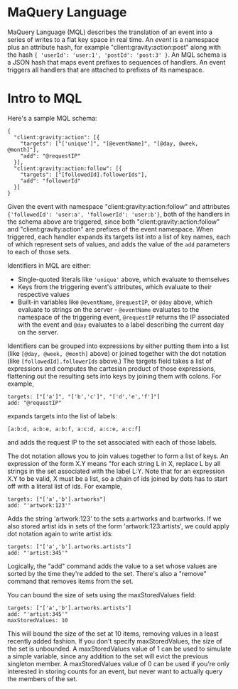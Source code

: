MaQuery Language
================

MaQuery Language (MQL) describes the translation of an event into a series of 
writes to a flat key space in real time. An _event_ is a namespace plus an 
attribute hash, for example "client:gravity:action:post" along with the hash 
`{ 'userId': 'user:1', 'postId': 'post:3' }`. An MQL schema is a JSON hash that 
maps event prefixes to sequences of handlers. An event triggers all handlers 
that are attached to prefixes of its namespace.

Intro to MQL
============

Here's a sample MQL schema:

    {
      "client:gravity:action": [{ 
        "targets": ["['unique']", "[@eventName]", "[@day, @week, @month]"], 
        "add": "@requestIP" 
      }],
      "client:gravity:action:follow": [{ 
        "targets": ["[followedId].followerIds"], 
        "add": "followerId" 
      }]
    }

Given the event with namespace "client:gravity:action:follow" and attributes 
`{'followedId': 'user:a', 'followerId': 'user:b'}`, both of the handlers in the 
schema above are triggered, since both "client:gravity:action:follow" and 
"client:gravity:action" are prefixes of the event namespace. When triggered, 
each handler expands its targets list into a list of key names, each of which 
represent sets of values, and adds the value of the `add` parameters to 
each of those sets.

Identifiers in MQL are either:
* Single-quoted literals like `'unique'` above, which evaluate to themselves
* Keys from the triggering event's attributes, which evaluate to their 
  respective values
* Built-in variables like `@eventName`, `@requestIP`, or `@day` above, which 
  evaluate to strings on the server - `@eventName` evaluates to the namespace 
  of the triggering event, `@requestIP` returns the IP associated with the 
  event and `@day` evaluates to a label describing the current day on the 
  server.

Identifiers can be grouped into expressions by either putting them into a list
(like `[@day, @week, @month]` above) or joined together with the dot notation 
(like `[followedId].followerIds` above.) The targets field takes a list of 
expressions and computes the cartesian product of those expressions, 
flattening out the resulting sets into keys by joining them with colons. For 
example,

    targets: ["['a']", "['b','c']", "['d','e','f']"]
    add: "@requestIP"

expands targets into the list of labels:

    [a:b:d, a:b:e, a:b:f, a:c:d, a:c:e, a:c:f]

and adds the request IP to the set associated with each of those labels.

The dot notation allows you to join values together to form a list of keys. An 
expression of the form X.Y means "for each string L in X, replace L by all 
strings in the set associated with the label L:Y. Note that for an expression X.Y
to be valid, X must be a list, so a chain of ids joined by dots has to start off 
with a literal list of ids. For example, 

    targets: ["['a','b'].artworks"]
    add: "'artwork:123'"

Adds the string 'artwork:123' to the sets a:artworks and b:artworks. If 
we also stored artist ids in sets of the form 'artwork:123:artists', we 
could apply dot notation again to write artist ids:

    targets: ["['a','b'].artworks.artists"]
    add: "'artist:345'"

Logically, the "add" command adds the value to a set whose values are sorted
by the time they're added to the set. There's also a "remove" command that
removes items from the set.

You can bound the size of sets using the maxStoredValues field:

    targets: ["['a','b'].artworks.artists"]
    add: "'artist:345'"
    maxStoredValues: 10

This will bound the size of the set at 10 items, removing values in a least
recently added fashion. If you don't specify maxStoredValues, the size of
the set is unbounded. A maxStoredValues value of 1 can be used to simulate
a simple variable, since any addition to the set will evict the previous
singleton member. A maxStoredValues value of 0 can be used if you're only
interested in storing counts for an event, but never want to actually query
the members of the set.

